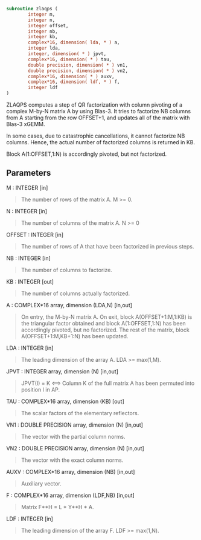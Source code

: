 ```fortran
subroutine zlaqps (
        integer m,
        integer n,
        integer offset,
        integer nb,
        integer kb,
        complex*16, dimension( lda, * ) a,
        integer lda,
        integer, dimension( * ) jpvt,
        complex*16, dimension( * ) tau,
        double precision, dimension( * ) vn1,
        double precision, dimension( * ) vn2,
        complex*16, dimension( * ) auxv,
        complex*16, dimension( ldf, * ) f,
        integer ldf
)
```

ZLAQPS computes a step of QR factorization with column pivoting
of a complex M-by-N matrix A by using Blas-3.  It tries to factorize
NB columns from A starting from the row OFFSET+1, and updates all
of the matrix with Blas-3 xGEMM.

In some cases, due to catastrophic cancellations, it cannot
factorize NB columns.  Hence, the actual number of factorized
columns is returned in KB.

Block A(1:OFFSET,1:N) is accordingly pivoted, but not factorized.

## Parameters
M : INTEGER [in]
> The number of rows of the matrix A. M >= 0.

N : INTEGER [in]
> The number of columns of the matrix A. N >= 0

OFFSET : INTEGER [in]
> The number of rows of A that have been factorized in
> previous steps.

NB : INTEGER [in]
> The number of columns to factorize.

KB : INTEGER [out]
> The number of columns actually factorized.

A : COMPLEX\*16 array, dimension (LDA,N) [in,out]
> On entry, the M-by-N matrix A.
> On exit, block A(OFFSET+1:M,1:KB) is the triangular
> factor obtained and block A(1:OFFSET,1:N) has been
> accordingly pivoted, but no factorized.
> The rest of the matrix, block A(OFFSET+1:M,KB+1:N) has
> been updated.

LDA : INTEGER [in]
> The leading dimension of the array A. LDA >= max(1,M).

JPVT : INTEGER array, dimension (N) [in,out]
> JPVT(I) = K <==> Column K of the full matrix A has been
> permuted into position I in AP.

TAU : COMPLEX\*16 array, dimension (KB) [out]
> The scalar factors of the elementary reflectors.

VN1 : DOUBLE PRECISION array, dimension (N) [in,out]
> The vector with the partial column norms.

VN2 : DOUBLE PRECISION array, dimension (N) [in,out]
> The vector with the exact column norms.

AUXV : COMPLEX\*16 array, dimension (NB) [in,out]
> Auxiliary vector.

F : COMPLEX\*16 array, dimension (LDF,NB) [in,out]
> Matrix F\*\*H = L \* Y\*\*H \* A.

LDF : INTEGER [in]
> The leading dimension of the array F. LDF >= max(1,N).
